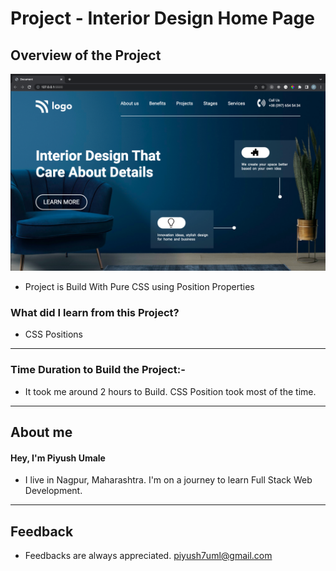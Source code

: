 # **Project - Interior Design Home Page**

## **Overview of the Project** 

![Alt Live-Screenshot](/finale.png)


- Project is Build With Pure CSS using Position Properties 



### **What did I learn from this Project?**

 - CSS Positions
 

---

### **Time Duration to Build the Project:-**

- It took me around 2 hours to Build. CSS Position took most of the time. 

---

## **About me**

#### **Hey, I'm Piyush Umale**

- I live in Nagpur, Maharashtra. I'm on a journey to learn Full Stack Web Development.

---

## **Feedback**
- Feedbacks are always appreciated. piyush7uml@gmail.com